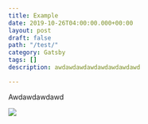 ```yaml
---
title: Example
date: 2019-10-26T04:00:00.000+00:00
layout: post
draft: false
path: "/test/"
category: Gatsby
tags: []
description: awdawdawdawdawdawdawdawd

---
```

Awdawdawdawd

![](/uploads/Minimal-White-Hero-Varient-2-Warren-Clyde.png)